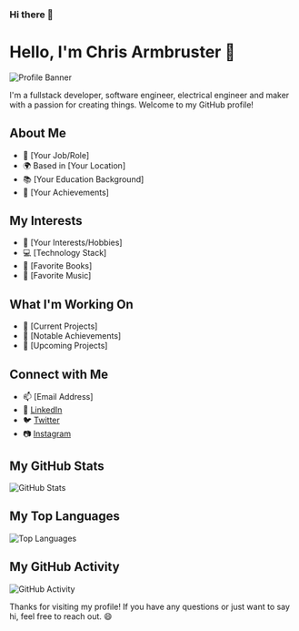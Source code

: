 ### Hi there 👋

<!--
**chrisallenarmbruster/chrisallenarmbruster** is a ✨ _special_ ✨ repository because its `README.md` (this file) appears on your GitHub profile.

Here are some ideas to get you started:

- 🔭 I’m currently working on ...
- 🌱 I’m currently learning ...
- 👯 I’m looking to collaborate on ...
- 🤔 I’m looking for help with ...
- 💬 Ask me about ...
- 📫 How to reach me: ...
- 😄 Pronouns: ...
- ⚡ Fun fact: ...
-->

# Hello, I'm Chris Armbruster 👋

![Profile Banner](https://your-banner-url.com/banner.png)

I'm a fullstack developer, software engineer, electrical engineer and maker with a passion for creating things. Welcome to my GitHub profile!

## About Me

- 💼 [Your Job/Role]
- 🌍 Based in [Your Location]
- 📚 [Your Education Background]
- 🚀 [Your Achievements]

## My Interests

- 🌱 [Your Interests/Hobbies]
- 💻 [Technology Stack]
- 📖 [Favorite Books]
- 🎵 [Favorite Music]

## What I'm Working On

- 🔭 [Current Projects]
- 🌟 [Notable Achievements]
- 🚧 [Upcoming Projects]

## Connect with Me

- 📫 [Email Address]
- 🔗 [LinkedIn](https://www.linkedin.com/in/your-profile/)
- 🐦 [Twitter](https://twitter.com/your-handle/)
- 📷 [Instagram](https://www.instagram.com/your-handle/)

## My GitHub Stats

![GitHub Stats](https://github-readme-stats.vercel.app/api?username=your-username&show_icons=true&count_private=true)

## My Top Languages

![Top Languages](https://github-readme-stats.vercel.app/api/top-langs/?username=your-username&layout=compact)

## My GitHub Activity

![GitHub Activity](https://activity-graph.herokuapp.com/graph?username=your-username&theme=github)

Thanks for visiting my profile! If you have any questions or just want to say hi, feel free to reach out. 😄
